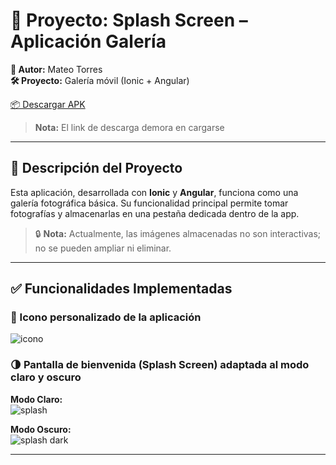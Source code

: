 # 📱 Proyecto: Splash Screen – Aplicación Galería

**👤 Autor:** Mateo Torres  
**🛠️ Proyecto:** Galería móvil (Ionic + Angular)

[📦 Descargar APK](https://drive.google.com/uc?export=download&id=1ZJnOm8zR7ZPCp4G6qJ_RKv3R_1zIqrUX)
> **Nota:** El link de descarga demora en cargarse

---

## 📝 Descripción del Proyecto

Esta aplicación, desarrollada con **Ionic** y **Angular**, funciona como una galería fotográfica básica. Su funcionalidad principal permite tomar fotografías y almacenarlas en una pestaña dedicada dentro de la app.

> 🔒 **Nota:** Actualmente, las imágenes almacenadas no son interactivas; no se pueden ampliar ni eliminar.

---

## ✅ Funcionalidades Implementadas

### 🎨 Icono personalizado de la aplicación  
![icono](https://github.com/user-attachments/assets/aebcd8b0-f338-45a2-8955-fd52a0cfbe25)

### 🌗 Pantalla de bienvenida (Splash Screen) adaptada al modo claro y oscuro

**Modo Claro:**  
![splash](https://github.com/user-attachments/assets/163fc71a-1a93-4bc7-97f2-6289c2a16457)

**Modo Oscuro:**  
![splash dark](https://github.com/user-attachments/assets/f7393d34-1256-41d4-930a-f051fff10c40)

---
